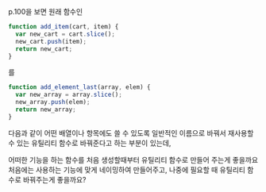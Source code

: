 p.100을 보면 원래 함수인

```jsx
function add_item(cart, item) {
  var new_cart = cart.slice();
  new_cart.push(item);
  return new_cart;
}
```

를

```jsx
function add_element_last(array, elem) {
  var new_array = array.slice();
  new_array.push(elem);
  return new_array;
}
```

다음과 같이 어떤 배열이나 항목에도 쓸 수 있도록 일반적인 이름으로 바꿔서 재사용할 수 있는 유틸리티 함수로 바꿔준다고 하는 부분이 있는데,

어떠한 기능을 하는 함수를 처음 생성할때부터 유틸리티 함수로 만들어 주는게 좋을까요 처음에는 사용하는 기능에 맞게 네이밍하여 만들어주고, 나중에 필요할 때 유틸리티 함수로 바꿔주는게 좋을까요?
